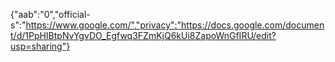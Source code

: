 {"aab":"0","official-s":"https://www.google.com/","privacy":"https://docs.google.com/document/d/1PpHIBtpNvYgvDO_Egfwq3FZmKjQ6kUi8ZapoWnGfIRU/edit?usp=sharing"}
